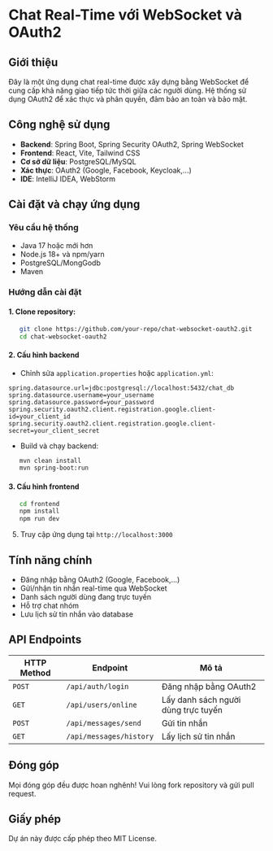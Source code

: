 # Chat Real-Time với WebSocket và OAuth2

## Giới thiệu
Đây là một ứng dụng chat real-time được xây dựng bằng WebSocket để cung cấp khả năng giao tiếp tức thời giữa các người dùng. Hệ thống sử dụng OAuth2 để xác thực và phân quyền, đảm bảo an toàn và bảo mật.

## Công nghệ sử dụng
- **Backend**: Spring Boot, Spring Security OAuth2, Spring WebSocket
- **Frontend**: React, Vite, Tailwind CSS
- **Cơ sở dữ liệu**: PostgreSQL/MySQL
- **Xác thực**: OAuth2 (Google, Facebook, Keycloak,...)
- **IDE**: IntelliJ IDEA, WebStorm

## Cài đặt và chạy ứng dụng

### Yêu cầu hệ thống
- Java 17 hoặc mới hơn
- Node.js 18+ và npm/yarn
- PostgreSQL/MongGodb
- Maven

### Hướng dẫn cài đặt
#### 1. Clone repository:
```sh
   git clone https://github.com/your-repo/chat-websocket-oauth2.git
   cd chat-websocket-oauth2
```

#### 2. Cấu hình backend
- Chỉnh sửa `application.properties` hoặc `application.yml`:
```properties
spring.datasource.url=jdbc:postgresql://localhost:5432/chat_db
spring.datasource.username=your_username
spring.datasource.password=your_password
spring.security.oauth2.client.registration.google.client-id=your_client_id
spring.security.oauth2.client.registration.google.client-secret=your_client_secret
```
- Build và chạy backend:
```sh
   mvn clean install
   mvn spring-boot:run
```

#### 3. Cấu hình frontend
```sh
   cd frontend
   npm install
   npm run dev
```

5. Truy cập ứng dụng tại `http://localhost:3000`

## Tính năng chính
- Đăng nhập bằng OAuth2 (Google, Facebook,...)
- Gửi/nhận tin nhắn real-time qua WebSocket
- Danh sách người dùng đang trực tuyến
- Hỗ trợ chat nhóm
- Lưu lịch sử tin nhắn vào database

## API Endpoints
| HTTP Method | Endpoint | Mô tả |
|------------|---------|-------|
| `POST` | `/api/auth/login` | Đăng nhập bằng OAuth2 |
| `GET` | `/api/users/online` | Lấy danh sách người dùng trực tuyến |
| `POST` | `/api/messages/send` | Gửi tin nhắn |
| `GET` | `/api/messages/history` | Lấy lịch sử tin nhắn |

## Đóng góp
Mọi đóng góp đều được hoan nghênh! Vui lòng fork repository và gửi pull request.

## Giấy phép
Dự án này được cấp phép theo MIT License.

